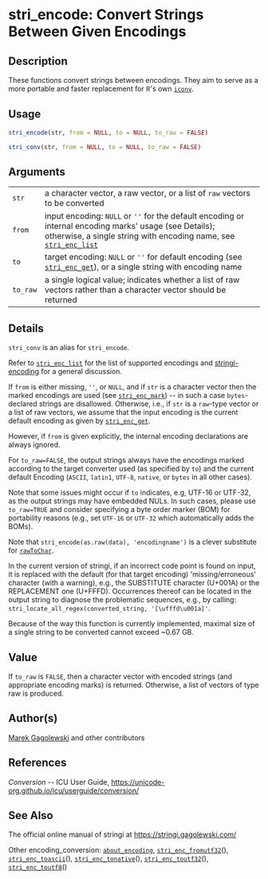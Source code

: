 # stri\_encode: Convert Strings Between Given Encodings

## Description

These functions convert strings between encodings. They aim to serve as a more portable and faster replacement for <span style="font-family: Courier New, Courier; color: #666666;">**R**</span>\'s own [`iconv`](https://stat.ethz.ch/R-manual/R-patched/library/base/html/iconv.html).

## Usage

```r
stri_encode(str, from = NULL, to = NULL, to_raw = FALSE)

stri_conv(str, from = NULL, to = NULL, to_raw = FALSE)
```

## Arguments

|          |                                                                                                                                                                                                                                        |
|----------|----------------------------------------------------------------------------------------------------------------------------------------------------------------------------------------------------------------------------------------|
| `str`    | a character vector, a raw vector, or a list of `raw` vectors to be converted                                                                                                                                                           |
| `from`   | input encoding: `NULL` or `''` for the default encoding or internal encoding marks\' usage (see Details); otherwise, a single string with encoding name, see [`stri_enc_list`](https://stringi.gagolewski.com/rapi/stri_enc_list.html) |
| `to`     | target encoding: `NULL` or `''` for default encoding (see [`stri_enc_get`](https://stringi.gagolewski.com/rapi/stri_enc_get.html)), or a single string with encoding name                                                              |
| `to_raw` | a single logical value; indicates whether a list of raw vectors rather than a character vector should be returned                                                                                                                      |

## Details

`stri_conv` is an alias for `stri_encode`.

Refer to [`stri_enc_list`](https://stringi.gagolewski.com/rapi/stri_enc_list.html) for the list of supported encodings and [stringi-encoding](../../stringi/help/stringi-encoding.html) for a general discussion.

If `from` is either missing, `''`, or `NULL`, and if `str` is a character vector then the marked encodings are used (see [`stri_enc_mark`](https://stringi.gagolewski.com/rapi/stri_enc_mark.html)) -- in such a case `bytes`-declared strings are disallowed. Otherwise, i.e., if `str` is a `raw`-type vector or a list of raw vectors, we assume that the input encoding is the current default encoding as given by [`stri_enc_get`](https://stringi.gagolewski.com/rapi/stri_enc_get.html).

However, if `from` is given explicitly, the internal encoding declarations are always ignored.

For `to_raw=FALSE`, the output strings always have the encodings marked according to the target converter used (as specified by `to`) and the current default Encoding (`ASCII`, `latin1`, `UTF-8`, `native`, or `bytes` in all other cases).

Note that some issues might occur if `to` indicates, e.g, UTF-16 or UTF-32, as the output strings may have embedded NULs. In such cases, please use `to_raw=TRUE` and consider specifying a byte order marker (BOM) for portability reasons (e.g., set `UTF-16` or `UTF-32` which automatically adds the BOMs).

Note that `stri_encode(as.raw(data), 'encodingname')` is a clever substitute for [`rawToChar`](https://stat.ethz.ch/R-manual/R-patched/library/base/html/rawConversion.html).

In the current version of <span class="pkg">stringi</span>, if an incorrect code point is found on input, it is replaced with the default (for that target encoding) \'missing/erroneous\' character (with a warning), e.g., the SUBSTITUTE character (U+001A) or the REPLACEMENT one (U+FFFD). Occurrences thereof can be located in the output string to diagnose the problematic sequences, e.g., by calling: `stri_locate_all_regex(converted_string, '[\ufffd\u001a]'`.

Because of the way this function is currently implemented, maximal size of a single string to be converted cannot exceed \~0.67 GB.

## Value

If `to_raw` is `FALSE`, then a character vector with encoded strings (and appropriate encoding marks) is returned. Otherwise, a list of vectors of type raw is produced.

## Author(s)

[Marek Gagolewski](https://www.gagolewski.com/) and other contributors

## References

*Conversion* -- ICU User Guide, <https://unicode-org.github.io/icu/userguide/conversion/>

## See Also

The official online manual of <span class="pkg">stringi</span> at <https://stringi.gagolewski.com/>

Other encoding\_conversion: [`about_encoding`](https://stringi.gagolewski.com/rapi/about_encoding.html), [`stri_enc_fromutf32`](https://stringi.gagolewski.com/rapi/stri_enc_fromutf32.html)(), [`stri_enc_toascii`](https://stringi.gagolewski.com/rapi/stri_enc_toascii.html)(), [`stri_enc_tonative`](https://stringi.gagolewski.com/rapi/stri_enc_tonative.html)(), [`stri_enc_toutf32`](https://stringi.gagolewski.com/rapi/stri_enc_toutf32.html)(), [`stri_enc_toutf8`](https://stringi.gagolewski.com/rapi/stri_enc_toutf8.html)()
